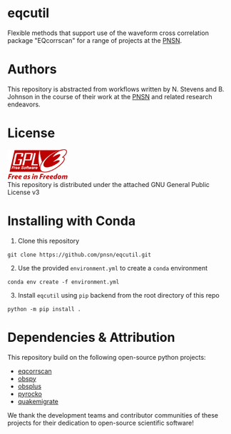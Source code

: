 # eqcutil
Flexible methods that support use of the waveform cross correlation package "EQcorrscan" for a range of projects at the [PNSN](https://pnsn.org).

# Authors  
This repository is abstracted from workflows written by N. Stevens and B. Johnson in the course of their work at the [PNSN](https://pnsn.org) and related research endeavors.

# License
![image](./docs/images/gplv3-with-text-136x68.png)  
This repository is distributed under the attached GNU General Public License v3

# Installing with Conda

1) Clone this repository  
```
git clone https://github.com/pnsn/eqcutil.git
```
2) Use the provided `environment.yml` to create a `conda` environment  
```
conda env create -f environment.yml
```
3) Install `eqcutil` using `pip` backend from the root directory of this repo  
```
python -m pip install .
```

# Dependencies & Attribution
This repository build on the following open-source python projects:  
 * [eqcorrscan](https://eqcorrscan.readthedocs.io/en/latest/index.html)
 * [obspy](https://obspy.org)
 * [obsplus](https://niosh-mining.github.io/obsplus/versions/latest/index.html)
 * [pyrocko](https://pyrocko.org)  
 * [quakemigrate](https://quakemigrate.readthedocs.io/en/latest/index.html)
 
We thank the development teams and contributor communities of these projects for their dedication to open-source scientific software!